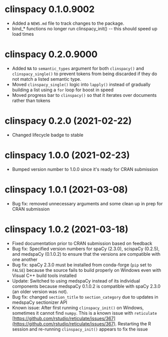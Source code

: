# clinspacy 0.1.0.9002
* Added a `NEWS.md` file to track changes to the package.
* bind_* functions no longer run clinspacy_init() -- this should speed up load times

# clinspacy 0.2.0.9000
* Added `NA` to `semantic_types` argument for both `clinspacy()` and `clinspacy_single()` to prevent tokens from being discarded if they do not match a listed semantic type.
* Moved `clinspacy_single()` logic into `lapply()` instead of gradually building a list using a `for` loop for boost in speed
* Moved progress bar to `clinspacy()` so that it iterates over documents rather than tokens

# clinspacy 0.2.0 (2021-02-22)
* Changed lifecycle badge to stable

# clinspacy 1.0.0 (2021-02-23)
* Bumped version number to 1.0.0 since it's ready for CRAN submission

# clinspacy 1.0.1 (2021-03-08)
* Bug fix: removed unnecessary arguments and some clean up in prep for CRAN submission

# clinspacy 1.0.2 (2021-03-18)
* Fixed documentation prior to CRAN submission based on feedback
* Bug fix: Specified version numbers for spaCy (2.3.0), scispaCy (0.2.5), and medspaCy (0.1.0.2) to ensure that the versions are compatible with one another
* Bug fix: spaCy 2.3.0 must be installed from conda-forge (`pip` set to `FALSE`) because the source fails to build properly on Windows even with Visual C++ build tools installed
* Update: Switched to using medspaCy instead of its individual components because medspaCy 0.1.0.2 is compatible with spaCy 2.3.0 (an older version was not).
* Bug fix: changed `section_title` to `section_category` due to updates in medspaCy sectionizer API
* Known issue: After first running `clinspacy_init()` on Windows, sometimes it cannot find `numpy`. This is a known issue with `reticulate` [https://github.com/rstudio/reticulate/issues/367](https://github.com/rstudio/reticulate/issues/367). Restarting the R session and re-running `clinspacy_init()` appears to fix the issue
